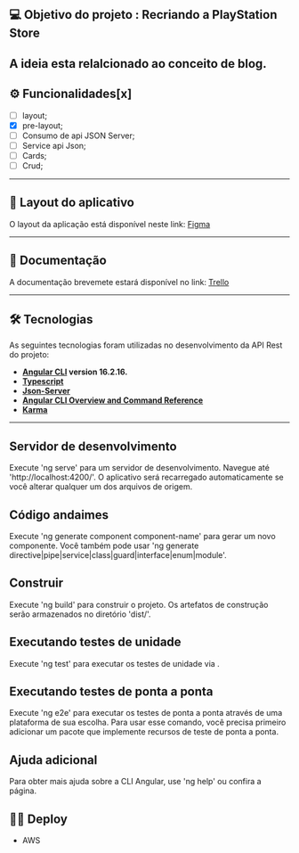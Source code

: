## 💻 Objetivo do projeto : Recriando a PlayStation Store 

A ideia esta relalcionado ao conceito de blog.
---

## ⚙️ Funcionalidades[x]

- [ ] layout;
- [x] pre-layout;
- [ ] Consumo de api JSON Server; 
- [ ] Service api Json; 
- [ ] Cards;
- [ ] Crud;

---

## 🎨 Layout do aplicativo

O layout da aplicação está disponível neste link: <a href="#">Figma</a>

---

## 📄 Documentação

A documentação brevemete estará disponível no link: <a href="#">Trello</a>

---

## 🛠 Tecnologias

As seguintes tecnologias foram utilizadas no desenvolvimento da API Rest do projeto:

- **[Angular CLI](https://github.com/angular/angular-cli) version 16.2.16.**
- **[Typescript](https://www.typescriptlang.org/)**
- **[Json-Server](https://www.npmjs.com/package/json-server)**
- **[Angular CLI Overview and Command Reference](https://angular.io/cli)**
- **[Karma](https://karma-runner.github.io)**
---

## Servidor de desenvolvimento

Execute 'ng serve' para um servidor de desenvolvimento. Navegue até 'http://localhost:4200/'. O aplicativo será recarregado automaticamente se você alterar qualquer um dos arquivos de origem.

## Código andaimes

Execute 'ng generate component component-name' para gerar um novo componente. Você também pode usar 'ng generate directive|pipe|service|class|guard|interface|enum|module'.

## Construir

Execute 'ng build' para construir o projeto. Os artefatos de construção serão armazenados no diretório 'dist/'.

## Executando testes de unidade

Execute 'ng test' para executar os testes de unidade via .

## Executando testes de ponta a ponta

Execute 'ng e2e' para executar os testes de ponta a ponta através de uma plataforma de sua escolha. Para usar esse comando, você precisa primeiro adicionar um pacote que implemente recursos de teste de ponta a ponta.

## Ajuda adicional

Para obter mais ajuda sobre a CLI Angular, use 'ng help' ou confira a página.

## 👨‍🚀 Deploy
 - AWS 
